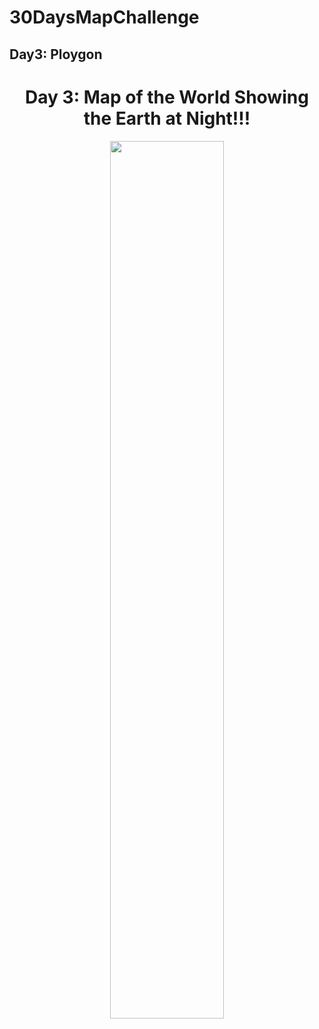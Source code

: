 # 30DaysMapChallenge 

## Day3: Ploygon

<h1 align="center"> Day 3: Map of the World Showing the Earth at Night!!! </h1>

  <p align="center">
    <img src="https://github.com/BB1464/30DayMapChallenge/blob/master/2022/Day3-Polygon/Day3.png" width="60%">
      </p>

